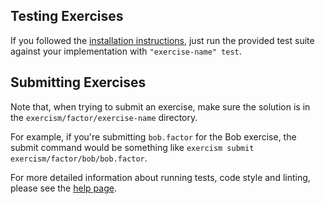 ## Testing Exercises

If you followed the [installation instructions](http://exercism.io/languages/factor/installing), just run the provided test suite against your implementation with `"exercise-name" test`.

## Submitting Exercises

Note that, when trying to submit an exercise, make sure the solution is in the `exercism/factor/exercise-name` directory.

For example, if you're submitting `bob.factor` for the Bob exercise, the submit command would be something like `exercism submit exercism/factor/bob/bob.factor`.

For more detailed information about running tests, code style and linting,
please see the [help page](http://exercism.io/languages/factor).